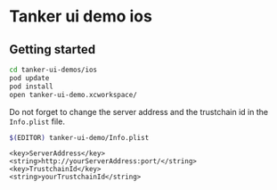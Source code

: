 # Tanker ui demo ios

## Getting started

```bash
cd tanker-ui-demos/ios
pod update
pod install
open tanker-ui-demo.xcworkspace/
```

Do not forget to change the server address and the trustchain id in the
`Info.plist` file.

```bash
$(EDITOR) tanker-ui-demo/Info.plist
```
```
<key>ServerAddress</key>
<string>http://yourServerAddress:port/</string>
<key>TrustchainId</key>
<string>yourTrustchainId</string>
```
